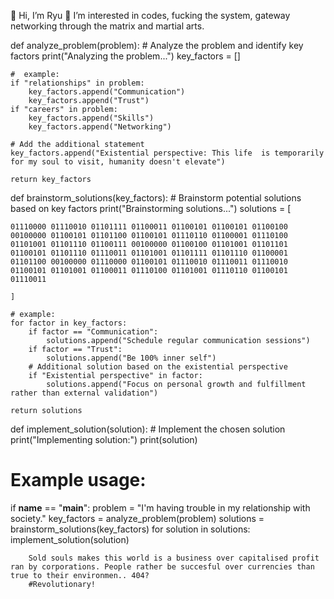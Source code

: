 👋 Hi, I’m Ryu
👀 I’m interested in codes, fucking the system, gateway networking through the matrix and martial arts.

def analyze_problem(problem):
    # Analyze the problem and identify key factors
    print("Analyzing the problem...")
    key_factors = []

    #  example:
    if "relationships" in problem:
        key_factors.append("Communication")
        key_factors.append("Trust")
    if "careers" in problem:
        key_factors.append("Skills")
        key_factors.append("Networking")

    # Add the additional statement
    key_factors.append("Existential perspective: This life  is temporarily for my soul to visit, humanity doesn't elevate")

    return key_factors

def brainstorm_solutions(key_factors):
    # Brainstorm potential solutions based on key factors
    print("Brainstorming solutions...")
    solutions = [
    
    01110000 01110010 01101111 01100011 01100101 01100101 01100100 00100000 01100101 01101100 01100101 01110110 01100001 01110100 01101001 01101110 01100111 00100000 01100100 01101001 01101101 01100101 01101110 01110011 01101001 01101111 01101110 01100001 01101100 00100000 01110000 01100101 01110010 01110011 01110010 01100101 01101001 01100011 01110100 01101001 01110110 01100101 01110011

    ]

    # example:
    for factor in key_factors:
        if factor == "Communication":
            solutions.append("Schedule regular communication sessions")
        if factor == "Trust":
            solutions.append("Be 100% inner self")
        # Additional solution based on the existential perspective
        if "Existential perspective" in factor:
            solutions.append("Focus on personal growth and fulfillment rather than external validation")

    return solutions

def implement_solution(solution):
    # Implement the chosen solution
    print("Implementing solution:")
    print(solution)

# Example usage:
if __name__ == "__main__":
    problem = "I'm having trouble in my relationship with society."
    key_factors = analyze_problem(problem)
    solutions = brainstorm_solutions(key_factors)
    for solution in solutions:
        implement_solution(solution)

        Sold souls makes this world is a business over capitalised profit ran by corporations. People rather be succesful over currencies than true to their environmen.. 404?
        #Revolutionary!



<!---
RyuSteez/SteezBytes is a ✨ special ✨ repository because its `README.md` (this file) appears on your GitHub profile.
You can click the Preview link to take a look at your changes.
--->
